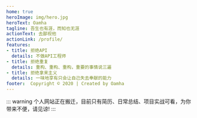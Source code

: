 ```yaml
---
home: true
heroImage: img/hero.jpg
heroText: Oamha
tagline: 吾生也有涯，而知也无涯
actionText: 去鄙视他
actionLink: /profile/
features:
- title: 拒绝API
  details: 不做API工程师
- title: 拒绝重复
  details: 重构、重构、重构，重要的事情说三遍
- title: 拒绝拿来主义
  details: 一味地享有只会让自己失去奉献的能力
footer:  Copyright © 2020 | Created by Oamha
---
```

::: warning
个人网站正在搬迁，目前只有简历、日常总结、项目实战可看，为你带来不便，请见谅!
:::